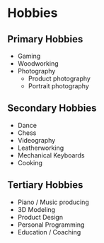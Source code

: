 # Hobbies

## Primary Hobbies

- Gaming
- Woodworking
- Photography
  - Product photography
  - Portrait photography

## Secondary Hobbies

- Dance
- Chess
- Videography
- Leatherworking
- Mechanical Keyboards
- Cooking

## Tertiary Hobbies

- Piano / Music producing
- 3D Modeling
- Product Design
- Personal Programming
- Education / Coaching
